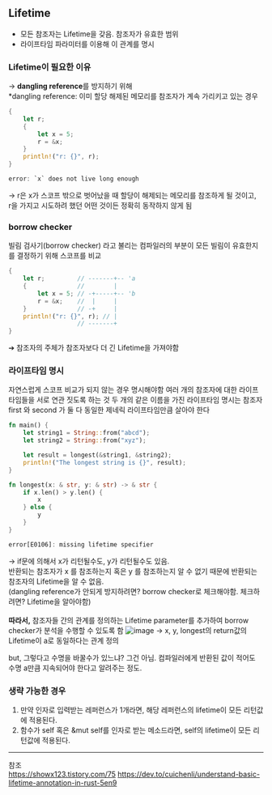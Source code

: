 ## Lifetime
- 모든 참조자는 Lifetime을 갖음. 참조자가 유효한 범위
- 라이프타임 파라미터를 이용해 이 관계를 명시

### Lifetime이 필요한 이유
→ **dangling reference**를 방지하기 위해    
*dangling reference: 이미 할당 해제된 메모리를 참조자가 계속 가리키고 있는 경우    
```rust
{
    let r;
    {
        let x = 5;
        r = &x;
    }
    println!("r: {}", r);
}

error: `x` does not live long enough
```
→ r은 x가 스코프 밖으로 벗어났을 때 할당이 해제되는 메모리를 참조하게 될 것이고,    
r을 가지고 시도하려 했던 어떤 것이든 정확히 동작하지 않게 됨

### borrow checker
빌림 검사기(borrow checker) 라고 불리는 컴파일러의 부분이 모든 빌림이 유효한지를 결정하기 위해 스코프를 비교
```rust
{
    let r;         // -------+-- 'a
    {              //        |
        let x = 5; // -+-----+-- 'b
        r = &x;    //  |     |
    }              // -+     |
    println!("r: {}", r); // |
                   // -------+
}
```
➔ 참조자의 주체가 참조자보다 더 긴 Lifetime을 가져야함

### 라이프타임 명시
자연스럽게 스코프 비교가 되지 않는 경우 명시해야함
여러 개의 참조자에 대한 라이프타임들을 서로 연관 짓도록 하는 것
두 개의 같은 이름을 가진 라이프타임 명시는 참조자 first 와 second 가 둘 다 동일한 제네릭 라이프타임만큼 살아야 한다
```rust
fn main() {
    let string1 = String::from("abcd");
    let string2 = String::from("xyz");

    let result = longest(&string1, &string2);
    println!("The longest string is {}", result);
}

fn longest(x: & str, y: & str) -> & str {
    if x.len() > y.len() {
        x
    } else {
        y
    }
}

error[E0106]: missing lifetime specifier
```
→ if문에 의해서 x가 리턴될수도, y가 리턴될수도 있음.    
반환되는 참조자가 x 를 참조하는지 혹은 y 를 참조하는지 알 수 없기 때문에 반환되는 참조자의 Lifetime을 알 수 없음.    
(dangling reference가 안되게 방지하려면? borrow checker로 체크해야함. 체크하려면? Lifetime을 알아야함)    
<br>
**따라서,** 참조자들 간의 관계를 정의하는 Lifetime parameter를 추가하여 borrow checker가 분석을 수행할 수 있도록 함
![image](https://github.com/leehansori/Fasoo_BigData/assets/109563345/eeaa99b3-2c98-4635-8a87-dd2b3805f591)
→ x, y, longest의 return값의 Lifetime이 a로 동일하다는 관계 정의

but, 그렇다고 수명을 바꿀수가 있느냐? 그건 아님. 컴파일러에게 반환된 값이 적어도 수명 a만큼 지속되어야 한다고 알려주는 정도.


### 생략 가능한 경우
1. 만약 인자로 입력받는 레퍼런스가 1개라면, 해당 레퍼런스의 lifetime이 모든 리턴값에 적용된다.
2. 함수가 self 혹은 &mut self를 인자로 받는 메소드라면, self의 lifetime이 모든 리턴값에 적용된다.

---
참조    
https://showx123.tistory.com/75
https://dev.to/cuichenli/understand-basic-lifetime-annotation-in-rust-5en9

